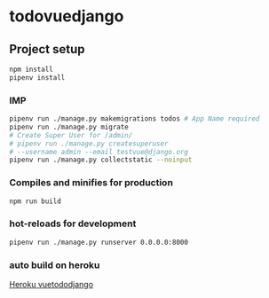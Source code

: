 # todovuedjango

## Project setup
```bash
npm install
pipenv install
```

### IMP
```bash
pipenv run ./manage.py makemigrations todos # App Name required
pipenv run ./manage.py migrate  
# Create Super User for /admin/
# pipenv run ./manage.py createsuperuser 
# --username admin --email testvue@django.org 
pipenv run ./manage.py collectstatic --noinput 
```

### Compiles and minifies for production
```bash
npm run build
```

### hot-reloads for development
```bash
pipenv run ./manage.py runserver 0.0.0.0:8000
```

### auto build on heroku
[Heroku vuetododjango](https://todovuedjango.herokuapp.com/)